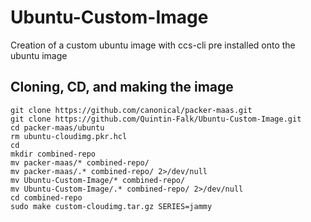 # Ubuntu-Custom-Image
Creation of a custom ubuntu image with ccs-cli pre installed onto the ubuntu image

<h2>Cloning, CD, and making the image</h2>

    git clone https://github.com/canonical/packer-maas.git
    git clone https://github.com/Quintin-Falk/Ubuntu-Custom-Image.git
    cd packer-maas/ubuntu
    rm ubuntu-cloudimg.pkr.hcl
    cd
    mkdir combined-repo
    mv packer-maas/* combined-repo/
    mv packer-maas/.* combined-repo/ 2>/dev/null
    mv Ubuntu-Custom-Image/* combined-repo/
    mv Ubuntu-Custom-Image/.* combined-repo/ 2>/dev/null 
    cd combined-repo
    sudo make custom-cloudimg.tar.gz SERIES=jammy

